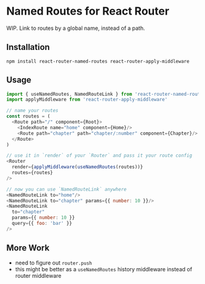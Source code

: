 # Named Routes for React Router

WIP. Link to routes by a global name, instead of a path.

## Installation

```
npm install react-router-named-routes react-router-apply-middleware
```

## Usage

```js
import { useNamedRoutes, NamedRouteLink } from 'react-router-named-routes'
import applyMiddleware from 'react-router-apply-middleware'

// name your routes
const routes = (
  <Route path="/" component={Root}>
    <IndexRoute name="home" component={Home}/>
    <Route path="chapter" path="chapter/:number" component={Chapter}/>
  </Route>
)

// use it in `render` of your `Router` and pass it your route config
<Router
  render={applyMiddleware(useNamedRoutes(routes))}
  routes={routes}
/>

// now you can use `NamedRouteLink` anywhere
<NamedRouteLink to="home"/>
<NamedRouteLink to="chapter" params={{ number: 10 }}/>
<NamedRouteLink
  to="chapter"
  params={{ number: 10 }}
  query={{ foo: 'bar' }}
/>
```

## More Work

- need to figure out `router.push`
- this might be better as a `useNamedRoutes` history middleware instead
  of router middleware

